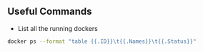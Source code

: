 ## Useful Commands

- List all the running dockers
```bash
docker ps --format "table {{.ID}}\t{{.Names}}\t{{.Status}}"
```